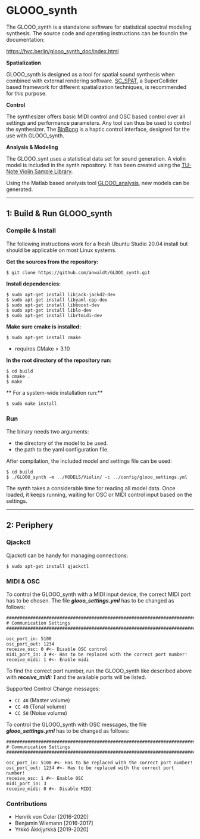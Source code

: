 # GLOOO_synth

The GLOOO_synth is a standalone
software for statistical spectral modeling synthesis.
The source code and operating instructions
can be foundin the documentation:

https://hvc.berlin/glooo_synth_doc/index.html

**Spatialization**

GLOOO_synth is designed as a tool for spatial sound synthesis when combined with external rendering software.
[SC_SPAT](https://gitlab.tubit.tu-berlin.de/henrikvoncoler/sc_spat/),
a SuperCollider based framework for different spatialization techniques, is recommended for this purpose.

**Control**

The synthesizer offers basic MIDI control and OSC based control over all settings and performance parameters. Any tool can thus be used to control the synthesizer. The [BinBong]((https://gitlab.tubit.tu-berlin.de/henrikvoncoler/binbong_2)) is a haptic control interface, designed
for the use with GLOOO_synth.

**Analysis & Modeling**

The GLOOO_synt uses a statistical data set for
sound generation. A violin model is included in
the synth repository. It has been created using
the [TU-Note Violin Sample Library](https://depositonce.tu-berlin.de/handle/11303/7527).

Using the Matlab based analysis tool [GLOOO_analysis](https://gitlab.tubit.tu-berlin.de/henrikvoncoler/GLOOO_analysis), new models can be generated.


------

## 1: Build & Run GLOOO_synth

### Compile & Install

The following instructions work for a fresh Ubuntu Studio 20.04 install but should be applicable on most Linux systems.

**Get the sources from the repository:**

	$ git clone https://github.com/anwaldt/GLOOO_synth.git


**Install dependencies:**

```shell
$ sudo apt-get install libjack-jackd2-dev
$ sudo apt-get install libyaml-cpp-dev
$ sudo apt-get install libboost-dev
$ sudo apt-get install liblo-dev
$ sudo apt-get install librtmidi-dev
```

**Make sure cmake is installed:**

    $ sudo apt-get install cmake

- requires CMake > 3.10

**In the root directory of the repository run:**

```shell
$ cd build
$ cmake .
$ make
```

** For a system-wide installation run:**

    $ sudo make install


### Run


The binary needs two arguments:
- the directory of the model to be used.
- the path to the yaml configuration file.

After compilation, the included model and settings file can be used:

    $ cd build
    $ ./GLOOO_synth -m ../MODELS/Violin/ -c ../config/glooo_settings.yml

The synth takes a considerable time for reading all model data.
Once loaded, it keeps running, waiting for OSC or MIDI control input based on the settings.


------

## 2: Periphery

### Qjackctl

Qjackctl can be handy for managing connections:

    $ sudo apt-get install qjackctl

### MIDI & OSC

To control the GLOOO_synth with a MIDI input device, the correct MIDI port has to be chosen. 
The file **_glooo_settings.yml_** has to be changed as follows:
```
####################################################################################################################
# Communication Settings
####################################################################################################################

osc_port_in: 5100          
osc_port_out: 1234        
receive_osc: 0 #<- Disable OSC control 
midi_port_in: 3 #<- Has to be replaced with the correct port number! 
receive_midi: 1 #<- Enable midi 
```
To find the correct port number, run the GLOOO_synth like described above with **_receive_midi: 1_** and the available ports will be listed. 

Supported Control Change messages:
- `CC 48`   (Master volume)
- `CC 49`   (Tonal volume)
- `CC 50`   (Noise volume)

To control the GLOOO_synth with OSC messages, the file **_glooo_settings.yml_** has to be changed as follows:
```
####################################################################################################################
# Communication Settings
####################################################################################################################

osc_port_in: 5100 #<- Has to be replaced with the correct port number!
osc_port_out: 1234 #<- Has to be replaced with the correct port number! 
receive_osc: 1 #<- Enable OSC  
midi_port_in: 3 
receive_midi: 0 #<- Disable MIDI 
```

### Contributions

* Henrik von Coler [2016-2020]
* Benjamin Wiemann [2016-2017]
* Yrkkö Äkkijyrkkä [2019-2020]
